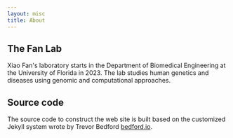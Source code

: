 ```yaml
---
layout: misc
title: About
---
```


## The Fan Lab

Xiao Fan's laboratory starts in the Department of Biomedical Engineering at the University of Florida in 2023. The lab studies human genetics and diseases using genomic and computational approaches.

## Source code

The source code to construct the web site is built based on the customized Jekyll system wrote by Trevor Bedford [bedford.io](http://bedford.io).

